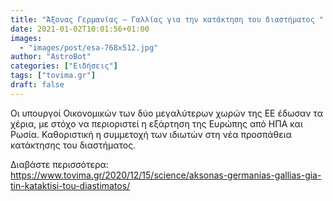 ```yaml
---
title: "Άξονας Γερμανίας – Γαλλίας για την κατάκτηση του διαστήματος "
date: 2021-01-02T10:01:56+01:00
images:
  - "images/post/esa-768x512.jpg"
author: "AstroBot"
categories: ["Ειδήσεις"]
tags: ["tovima.gr"]
draft: false
---
```


Οι υπουργοί Οικονομικών των δύο μεγαλύτερων χωρών της ΕΕ έδωσαν τα χέρια, με στόχο να περιοριστεί η εξάρτηση της Ευρώπης από ΗΠΑ και Ρωσία. Καθοριστική η συμμετοχή των ιδιωτών στη νέα προσπάθεια κατάκτησης του διαστήματος.

Διαβάστε περισσότερα: https://www.tovima.gr/2020/12/15/science/aksonas-germanias-gallias-gia-tin-kataktisi-tou-diastimatos/
